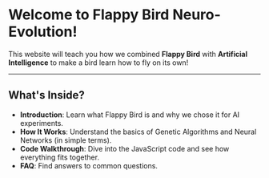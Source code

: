# Welcome to Flappy Bird Neuro-Evolution!

This website will teach you how we combined **Flappy Bird** with **Artificial Intelligence** to make a bird learn how to fly on its own!

---

## What's Inside?

- **Introduction**: Learn what Flappy Bird is and why we chose it for AI experiments.
- **How It Works**: Understand the basics of Genetic Algorithms and Neural Networks (in simple terms).
- **Code Walkthrough**: Dive into the JavaScript code and see how everything fits together.
- **FAQ**: Find answers to common questions.
